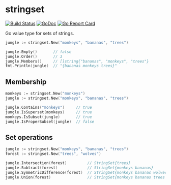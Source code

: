 # stringset

[![Build Status](https://travis-ci.org/jamesjoshuahill/stringset.svg?branch=master)](https://travis-ci.org/jamesjoshuahill/stringset) [![GoDoc](https://godoc.org/github.com/jamesjoshuahill/stringset?status.svg)](https://godoc.org/github.com/jamesjoshuahill/stringset) [![Go Report Card](https://goreportcard.com/badge/github.com/jamesjoshuahill/stringset)](https://goreportcard.com/report/github.com/jamesjoshuahill/stringset)

Go value type for sets of strings.

```go
jungle := stringset.New("monkeys", "bananas", "trees")

jungle.Empty()       // false
jungle.Order()       // 3
jungle.Members()     // []string{"bananas", "monkeys", "trees"}
fmt.Println(jungle)  // "{bananas monkeys trees}"
```

## Membership
```go
monkeys := stringset.New("monkeys")
jungle := stringset.New("monkeys", "bananas", "trees")

jungle.Contains("monkeys")     // true
jungle.IsSuperset(monkeys)     // true
monkeys.IsSubset(jungle)       // true
jungle.IsProperSubset(jungle)  // false
```

## Set operations
```go
jungle := stringset.New("monkeys", "bananas", "trees")
forest := stringset.New("trees", "wolves")

jungle.Intersection(forest)         // StringSet{trees}
jungle.Subtract(forest)             // StringSet{monkeys bananas}
jungle.SymmetricDifference(forest)  // StringSet{monkeys bananas wolves}
jungle.Union(forest)                // StringSet{monkeys bananas trees wolves}
```
